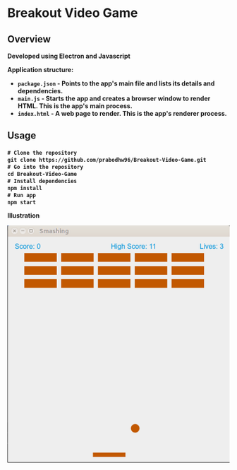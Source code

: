# Breakout Video Game

## Overview
<b>Developed using Electron and Javascript<b>

Application structure:

- `package.json` - Points to the app's main file and lists its details and dependencies.
- `main.js` - Starts the app and creates a browser window to render HTML. This is the app's **main process**.
- `index.html` - A web page to render. This is the app's <b>renderer process</b>.

## Usage

```
# Clone the repository
git clone https://github.com/prabodhw96/Breakout-Video-Game.git
# Go into the repository
cd Breakout-Video-Game
# Install dependencies
npm install
# Run app
npm start
```

<b>Illustration</b>

![Breakout](breakout-video-game.gif "Breakout Video Game")
